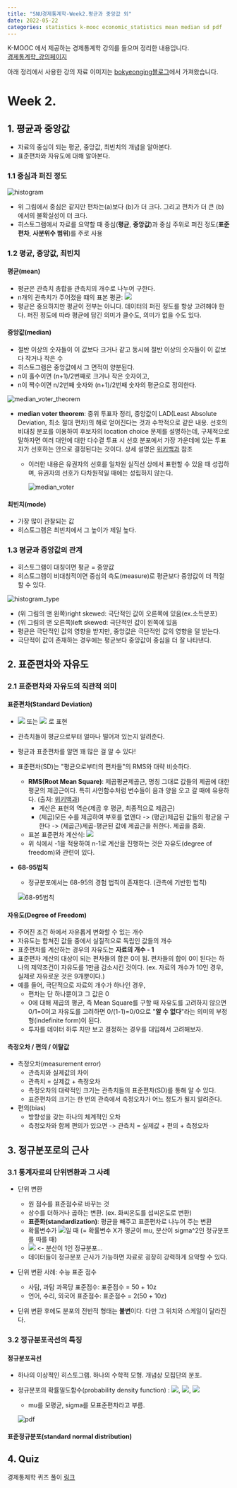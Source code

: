 ```yaml
---
title: "SNU경제통계학-Week2.평균과 중앙값 외"
date: 2022-05-22
categories: statistics k-mooc economic_statistics mean median sd pdf
---
```


K-MOOC 에서 제공하는 경제통계학 강의를 들으며 정리한 내용입니다. <br/>
[경제통계학_강의페이지](http://www.kmooc.kr/courses/course-v1:SNUk+SNU212_204_1k+2021_T2/course/)

아래 정리에서 사용한 강의 자료 이미지는 [bokyeonging블로그](https://bokyeong-kim.github.io/data/statistics/2020/01/25/economyStatistics(1).html)에서 가져왔습니다.

# Week 2. 

## 1. 평균과 중앙값

  - 자료의 중심이 되는 평균, 중앙값, 최빈치의 개념을 알아본다.
  - 표준편차와 자유도에 대해 알아본다. 


### 1.1 중심과 퍼진 정도
  ![histogram](https://mblogthumb-phinf.pstatic.net/MjAxODA5MDJfMTgy/MDAxNTM1ODk0OTA4OTI1.rRXtiXvK9nq-umBsrgvpbnmxoIGjs8z8hNVZUtE6rfwg.NUoOJzsGtxLATsB4Dut37ZsbZZC9i2L7mPmHkaMuyjYg.PNG.bsw2428/image.png?type=w800)
  - 위 그림에서 중심은 같지만 편차는(a)보다 (b)가 더 크다. 그리고 편차가 더 큰 (b)에서의 불확실성이 더 크다.
  - 히스토그램에서 자료를 요약할 때 중심(**평균**, **중앙값**)과 중심 주위로 퍼진 정도(**표준편차**, **사분위수 범위**)를 주로 사용 

### 1.2 평균, 중앙값, 최빈치
  #### 평균(mean)
  - 평균은 관측치 총합을 관측치의 개수로 나누어 구한다.
  - n개의 관측치가 주어졌을 떄의 표본 평균: <img src="https://render.githubusercontent.com/render/math?math={\overline{X}=\frac{1}{n}\sum_{i=1}^{n} X_i}">
  - 평균은 중요하지만 평균이 전부는 아니다. 데이터의 퍼진 정도를 항상 고려해야 한다. 퍼진 정도에 따라 평균에 담긴 의미가 클수도, 의미가 없을 수도 있다.

#### 중앙값(median)

- 절반 이상의 숫자들이 이 값보다 크거나 같고 동시에 절반 이상의 숫자들이 이 값보다 작거나 작은 수
- 히스토그램은 중앙값에서 그 면적이 양분된다.
- n이 홀수이면 (n+1)/2번째로 크거나 작은 숫자이고,
- n이 짝수이면 n/2번째 숫자와 (n+1)/2번째 숫자의 평균으로 정의한다.

![median_voter_theorem](https://upload.wikimedia.org/wikipedia/commons/thumb/3/3d/Median_voter.png/683px-Median_voter.png)

- **median voter theorem**: 중위 투표자 정리, 중앙값이 LAD(Least Absolute Deviation, 최소 절대 편차)의 해로 얻어진다는 것과 수학적으로 같은 내용. 선호의 비대칭 분포를 이용하여 후보자의 location choice 문제를 설명하는데, 구체적으로 말하자면 여러 대안에 대한 다수결 투표 시 선호 분포에서 가장 가운데에 있는 투표자가 선호하는 안으로 결정된다는 것이다. 상세 설명은 [위키백과](https://ko.wikipedia.org/wiki/%EC%A4%91%EC%9C%84_%ED%88%AC%ED%91%9C%EC%9E%90_%EC%A0%95%EB%A6%AC) 참조

  - 이러한 내용은 유권자의 선호를 일차원 실직선 상에서 표현할 수 있을 때 성립하며, 유권자의 선호가 다차원적일 때에는 성립하지 않는다.

    ![median_voter](https://imgur.com/RRyjn7G.png)

    

#### 최빈치(mode)

- 가장 많이 관찰되는 값
- 히스토그램은 최빈치에서 그 높이가 제일 높다.



### 1.3 평균과 중앙값의 관계

- 히스토그램이 대칭이면 평균 = 중앙값
- 히스토그램이 비대칭적이면 중심의 측도(measure)로 평균보다 중앙값이 더 적절할 수 있다.

![histogram_type](https://bokyeong-kim.github.io/assets/img/histogram.png)

- (위 그림의 맨 왼쪽)right skewed: 극단적인 값이 오른쪽에 있음(ex.소득분포)
- (위 그림의 맨 오른쪽)left skewed: 극단적인 값이 왼쪽에 있음
- 평균은 극단적인 값의 영향을 받지만, 중앙값은 극단적인 값의 영향을 덜 받는다.
- 극단적이 값이 존재하는 경우에는 평균보다 중앙값이 중심을 더 잘 나타낸다.



## 2. 표준편차와 자유도

### 2.1 표준편차와 자유도의 직관적 의미

#### 표준편차(Standard Deviation)

- <img src="https://render.githubusercontent.com/render/math?math={S_y}"> 또는 <img src="https://render.githubusercontent.com/render/math?math={SD_y}"> 로 표현

- 관측치들이 평균으로부터 얼마나 떨어져 있는지 알려준다.

- 평균과 표준편차를 알면 꽤 많은 걸 알 수 있다!

- 표준편차(SD)는 "평균으로부터의 편차들"의 RMS와 대략 비슷하다.

  - **RMS(Root Mean Square)**: 제곱평균제곱근, 명칭 그대로 값들의 제곱에 대한 평균의 제곱근이다. 특히 사인함수처럼 변수들이 음과 양을 오고 갈 때에 유용하다. (출처: [위키백과](https://ko.wikipedia.org/wiki/%EC%A0%9C%EA%B3%B1%ED%8F%89%EA%B7%A0%EC%A0%9C%EA%B3%B1%EA%B7%BC))
    - 계산은 표현의 역순(제곱 후 평균, 최종적으로 제곱근)
    - (제곱)모든 수를 제곱하여 부호를 없앤다 -> (평균)제곱된 값들의 평균을 구한다 -> (제곱근)제곱-평균된 값에 제곱근을 취한다. 제곱을 중화.
  - 표본 표준편차 계산식: <img src="https://render.githubusercontent.com/render/math?math={S = \sqrt{\frac{1}{n-1} \sum_{i=1}^n(X_i - \overline X)^2}}">
  - 위 식에서 -1을 적용하여 n-1로 계산을 진행하는 것은 자유도(degree of freedom)와 관련이 있다.

- **68-95법칙**

  - 정규분포에서는 68-95의 경험 법칙이 존재한다. (관측에 기반한 법칙)

  ![68-95법칙](https://bokyeong-kim.github.io/assets/img/rule_6895.png)

#### 자유도(Degree of Freedom)

- 주어진 조건 하에서 자유롭게 변화할 수 있는 개수
- 자유도는 합쳐진 값들 중에서 실질적으로 독립인 값들의 개수
- 표준편차를 계산하는 경우의 자유도는 **자료의 개수 - 1**
- 표준편차 계산의 대상이 되는 편차들의 합은 0이 됨. 편차들의 합이 0이 된다는 하나의 제약조건이 자유도를 1만큼 감소시킨 것이다. (ex. 자료의 개수가 10인 경우, 실제로 자유로운 것은 9개뿐이다.)
- 예를 들어, 극단적으로 자료의 개수가 하나인 경우,
  - 편차는 단 하나뿐이고 그 값은 0
  - 0에 대해 제곱의 평균, 즉 Mean Square를 구할 때 자유도를 고려하지 않으면 0/1=0이고 자유도를 고려하면 0/(1-1)=0/0으로 "**알 수 없다**"라는 의미의 부정형(indefinite form)이 된다.
  - 투자를 데이터 하루 치만 보고 결정하는 경우를 대입해서 고려해보자.

#### 측정오차 / 편의 / 이탈값

- 측정오차(measurement error)
  - 관측치와 실제값의 차이
  - 관측치 = 실제값 + 측정오차
  - 측정오차의 대략적인 크기는 관측치들의 표준편차(SD)를 통해 알 수 있다.
  - 표준편차의 크기는 한 번의 관측에서 측정오차가 어느 정도가 될지 알려준다.
- 편의(bias)
  - 방향성을 갖는 하나의 체계적인 오차
  - 측정오차와 함께 편의가 있으면 -> 관측치 = 실제값 + 편의 + 측정오차



## 3. 정규분포로의 근사

### 3.1 통계자료의 단위변환과 그 사례

- 단위 변환
  - 원 점수를 표준점수로 바꾸는 것
  - 상수를 더하거나 곱하는 변환. (ex. 화씨온도를 섭씨온도로 변환)
  - **표준화(standardization)**: 평균을 빼주고 표준편차로 나누어 주는 변환
  - 확률변수가 <img src="https://render.githubusercontent.com/render/math?math={X ~ N(\mu,\sigma^2)}">일 때 (= 확률변수 X가 평균이 mu, 분산이 sigma^2인 정규분포를 따를 때)
  - <img src="https://render.githubusercontent.com/render/math?math={Z=\frac{X-\mu}{\sigma}~N(0,1)}"> <- 분산이 1인 정규분포...
  - 데이터들이 정규분포 근사가 가능하면 자료로 굉장히 강력하게 요약할 수 있다.
- 단위 변환 사례: 수능 표준 점수
  - 사탐, 과탐 과목당 표준점수: 표준점수 = 50 + 10z
  - 언어, 수리, 외국어 표준점수: 표준점수 = 2(50 + 10z)

- 단위 변환 후에도 분포의 전반적 형태는 **불변**이다. 다만 그 위치와 스케일이 달라진다.



### 3.2 정규분포곡선의 특징

#### 정규분포곡선

- 하나의 이상적인 히스토그램. 하나의 수학적 모형. 개념상 모집단의 분포.

- 정규분포의 확률밀도함수(probability density function) : <img src="https://render.githubusercontent.com/render/math?math={f(x)=\frac{1}{\sqrt{2\pi}{\sigma}}{e^-\frac{(x-\mu)^2}{2\sigma^2}}}">, <img src="https://render.githubusercontent.com/render/math?math={-\infty \lt X \lt {+}\infty}">, <img src="https://render.githubusercontent.com/render/math?math={e=2.71828...}"> 
  - mu를 모평균, sigma를 모표준편차라고 부름.

  ![pdf](https://imgur.com/4REdvWD.png)

#### 표준정규분포(standard normal distribution)





## 4. Quiz

경제통제학 퀴즈 풀이 [링크](https://skillful-caboc-884.notion.site/0eb04d2b3c2f458db86227bbce936a85)

